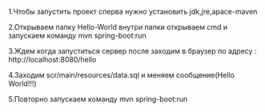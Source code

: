1.Чтобы запустить проект сперва нужно установить jdk,jre,apace-maven

2.Открываем папку Hello-World внутри папки открываем cmd и запускаем команду mvn spring-boot:run

3.Ждем когда запуститься сервер после заходим в браузер по адресу : http://localhost:8080/hello

4.Заходим scr/main/resources/data.sql и меняем сообщение(Hello World!!!)

5.Повторно запускаем команду mvn spring-boot:run
